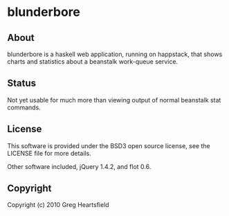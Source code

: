 blunderbore
==========

About
-----

blunderbore is a haskell web application, running on happstack, that shows charts and statistics about a beanstalk work-queue service.

Status
------

Not yet usable for much more than viewing output of normal beanstalk stat commands.

License
-------

This software is provided under the BSD3 open source license, see the LICENSE file for more details.

Other software included, jQuery 1.4.2, and flot 0.6.

Copyright
---------

Copyright (c) 2010 Greg Heartsfield
